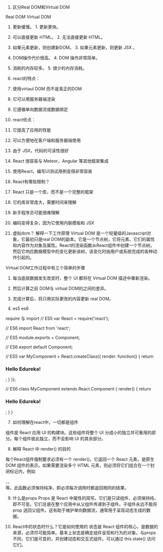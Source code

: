 1. 区分Real DOM和Virtual DOM

Real DOM	                     Virtual DOM
1. 更新缓慢。	                     1. 更新更快。
2. 可以直接更新 HTML。	         2. 无法直接更新 HTML。
3. 如果元素更新，则创建新DOM。  	 3. 如果元素更新，则更新 JSX 。
4. DOM操作代价很高。	             4. DOM 操作非常简单。
5. 消耗的内存较多。	             5. 很少的内存消耗。

2. react的特点：

1. 使用virtaul DOM 而不是真正的DOM
2. 它可以用服务器端渲染
3. 它遵循单向数据流或数据绑定

3. react优点：

1. 它提高了应用的性能
2. 可以方便地在客户端和服务器端使用
3. 由于 JSX，代码的可读性很好
4. React 很容易与 Meteor，Angular 等其他框架集成
5. 使用React，编写UI测试用例变得非常容易

4. React有哪些限制？

1. React 只是一个库，而不是一个完整的框架
2. 它的库非常庞大，需要时间来理解
3. 新手程序员可能很难理解
4. 编码变得复杂，因为它使用内联模板和 JSX

5. 虚拟dom？ 解释一下工作原理
Virtual DOM 是一个轻量级的Javascript对象，它最初只是real DOM的副本。它是一个节点树，它将元素、它们的属性和内容作为对象及属性。React的渲染函数从React组件中创建一个节点树。然后它响应数据模型中的变化更新该树，该变化时由用户或系统完成的各种动作引起的。

Virtual DOM工作过程中有三个简单的步骤
1. 每当底层数据发生改变时，整个 UI 都将在 Virtual DOM 描述中重新渲染。
2. 然后计算之前 DOM与 virtual DOM的之间的差异。
3. 完成计算后，将只用实际更改的内容更新 real DOM。

6. es5 es6 

require 与 import
// ES5
var React = require('react');
 
// ES6
import React from 'react';


// ES5
module.exports = Component;
 
// ES6
export default Component;

// ES5
var MyComponent = React.createClass({
    render: function() {
        return
            <h3>Hello Edureka!</h3>;
    }
});
 
// ES6
class MyComponent extends React.Component {
    render() {
        return
            <h3>Hello Edureka!</h3>;
    }
}


7. 如何理解在react中，一切都是组件

组件是 React 应用 UI 的构建块。这些组件将整个 UI 分成小的独立并可重用的部分。每个组件彼此独立，而不会影响 UI 的其余部分。

8.  解释 React 中 render() 的目的

每个React组件强制要求必须有一个 render()。它返回一个 React 元素，是原生 DOM 组件的表示。如果需要渲染多个 HTML 元素，则必须将它们组合在一个封闭标记内，例如 <form>、<group>、<div> 等。此函数必须保持纯净，即必须每次调用时都返回相同的结果。

9. 什么是props
Props 是 React 中属性的简写。它们是只读组件，必须保持纯，即不可变。它们总是在整个应用中从父组件传递到子组件。子组件永远不能将 prop 送回父组件。这有助于维护单向数据流，通常用于呈现动态生成的数据。

10. React中的状态时什么？它是如何使用的
状态是 React 组件的核心，是数据的来源，必须尽可能简单。基本上状态是确定组件呈现和行为的对象。与props 不同，它们是可变的，并创建动态和交互式组件。可以通过 this.state() 访问它们。
